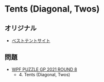 # Tents (Diagonal, Twos)

## オリジナル
- [ベストテントサイト](tents.md)

## 問題
- [WPF PUZZLE GP 2021 ROUND 8](../questions/wpfpgp2021-8.md)
	- 4\. Tents (Diagonal, Twos)
